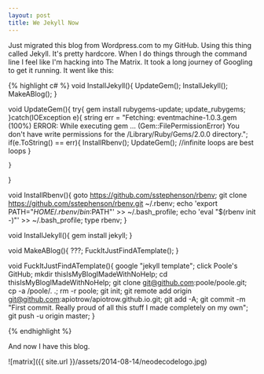 ```yaml
---
layout: post
title: We Jekyll Now
---
```


Just migrated this blog from Wordpress.com to my GitHub. Using this thing called Jekyll. It's pretty hardcore. When I do things through the command line I feel like I'm hacking into The Matrix. It took a long journey of Googling to get it running. It went like this:

	
{% highlight c# %}
void InstallJekyll(){
	UpdateGem();
	InstallJekyll();
	MakeABlog();
}

void UpdateGem(){
	try{
		gem install rubygems-update;
		update_rubygems;
	}catch(IOException e){
		string err = "Fetching: eventmachine-1.0.3.gem (100%) ERROR:  While executing gem ... (Gem::FilePermissionError) You don't have write permissions for the /Library/Ruby/Gems/2.0.0 directory.";
		if(e.ToString() == err){
			InstallRbenv();
			UpdateGem();
			 //infinite loops are best loops
		}

	}
}

void InstallRbenv(){
	goto https://github.com/sstephenson/rbenv;
	git clone https://github.com/sstephenson/rbenv.git ~/.rbenv;
	echo 'export PATH="$HOME/.rbenv/bin:$PATH"' >> ~/.bash_profile;
	echo 'eval "$(rbenv init -)"' >> ~/.bash_profile;
	type rbenv;
}

void InstallJekyll(){
	gem install jekyll;
}

void MakeABlog(){
	???;
	FuckItJustFindATemplate();
}

void FuckItJustFindATemplate(){
	google "jekyll template";
	click Poole's GitHub;
	mkdir thisIsMyBlogIMadeWithNoHelp;
	cd thisIsMyBlogIMadeWithNoHelp;
	git clone git@github.com:poole/poole.git;
	cp -a /poole/. .;
	rm -r poole;
	git init;
	git remote add origin git@github.com:apiotrow/apiotrow.github.io.git;
	git add -A;
	git commit -m "First commit. Really proud of all this stuff I made completely on my own";
	git push -u origin master;
}

{% endhighlight %}


And now I have this blog. 

![matrix]({{ site.url }}/assets/2014-08-14/neodecodelogo.jpg)
